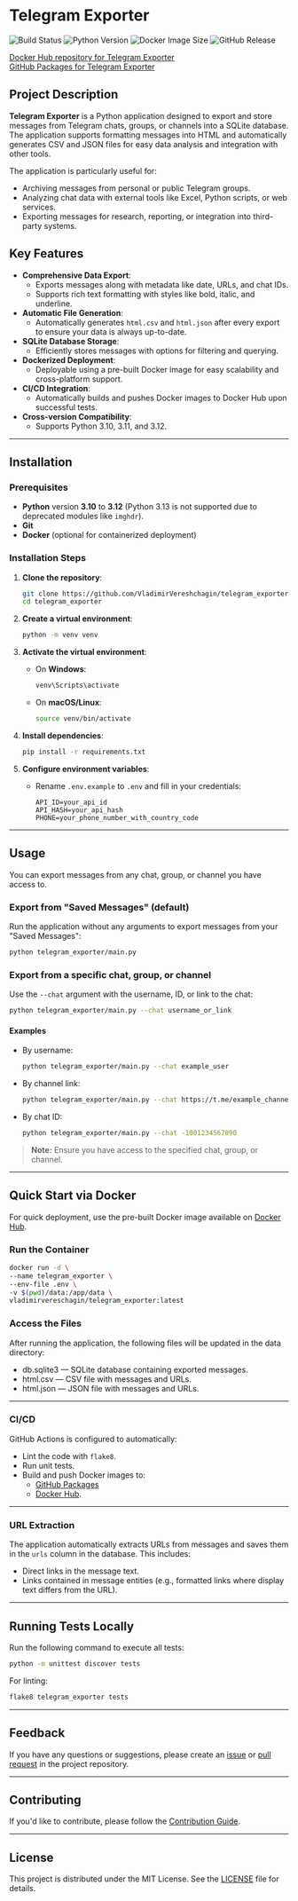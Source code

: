 # Telegram Exporter

![Build Status](https://github.com/VladimirVereshchagin/telegram_exporter/workflows/Python%20CI/CD/badge.svg)
![Python Version](https://img.shields.io/badge/python-3.10%20|%203.11%20|%203.12-blue)
![Docker Image Size](https://img.shields.io/docker/image-size/vladimirvereschagin/telegram_exporter/latest)
![GitHub Release](https://img.shields.io/github/v/release/VladimirVereshchagin/telegram_exporter)

[Docker Hub repository for Telegram Exporter](https://hub.docker.com/r/vladimirvereschagin/telegram_exporter)  
[GitHub Packages for Telegram Exporter](https://github.com/VladimirVereshchagin/telegram_exporter/packages)

## Project Description

**Telegram Exporter** is a Python application designed to export and store messages from Telegram chats, groups, or channels into a SQLite database. The application supports formatting messages into HTML and automatically generates CSV and JSON files for easy data analysis and integration with other tools.

The application is particularly useful for:

- Archiving messages from personal or public Telegram groups.
- Analyzing chat data with external tools like Excel, Python scripts, or web services.
- Exporting messages for research, reporting, or integration into third-party systems.

## Key Features

- **Comprehensive Data Export**:
  - Exports messages along with metadata like date, URLs, and chat IDs.
  - Supports rich text formatting with styles like bold, italic, and underline.
- **Automatic File Generation**:
  - Automatically generates `html.csv` and `html.json` after every export to ensure your data is always up-to-date.
- **SQLite Database Storage**:
  - Efficiently stores messages with options for filtering and querying.
- **Dockerized Deployment**:
  - Deployable using a pre-built Docker image for easy scalability and cross-platform support.
- **CI/CD Integration**:
  - Automatically builds and pushes Docker images to Docker Hub upon successful tests.
- **Cross-version Compatibility**:
  - Supports Python 3.10, 3.11, and 3.12.

---

## Installation

### Prerequisites

- **Python** version **3.10** to **3.12** (Python 3.13 is not supported due to deprecated modules like `imghdr`).
- **Git**
- **Docker** (optional for containerized deployment)

### Installation Steps

1. **Clone the repository**:

   ```bash
   git clone https://github.com/VladimirVereshchagin/telegram_exporter.git
   cd telegram_exporter
   ```

2. **Create a virtual environment**:

   ```bash
   python -m venv venv
   ```

3. **Activate the virtual environment**:

   - On **Windows**:

     ```bash
     venv\Scripts\activate
     ```

   - On **macOS/Linux**:

     ```bash
     source venv/bin/activate
     ```

4. **Install dependencies**:

   ```bash
   pip install -r requirements.txt
   ```

5. **Configure environment variables**:
   - Rename `.env.example` to `.env` and fill in your credentials:

     ```env
     API_ID=your_api_id
     API_HASH=your_api_hash
     PHONE=your_phone_number_with_country_code
     ```

---

## Usage

You can export messages from any chat, group, or channel you have access to.

### Export from "Saved Messages" (default)

Run the application without any arguments to export messages from your "Saved Messages":

```bash
python telegram_exporter/main.py
```

### Export from a specific chat, group, or channel

Use the `--chat` argument with the username, ID, or link to the chat:

```bash
python telegram_exporter/main.py --chat username_or_link
```

#### Examples

- By username:

  ```bash
  python telegram_exporter/main.py --chat example_user
  ```

- By channel link:

  ```bash
  python telegram_exporter/main.py --chat https://t.me/example_channel
  ```

- By chat ID:

  ```bash
  python telegram_exporter/main.py --chat -1001234567890
  ```

> **Note:** Ensure you have access to the specified chat, group, or channel.

---

## Quick Start via Docker

For quick deployment, use the pre-built Docker image available on [Docker Hub](https://hub.docker.com/r/vladimirvereschagin/telegram_exporter).

### Run the Container

  ```bash
  docker run -d \
  --name telegram_exporter \
  --env-file .env \
  -v $(pwd)/data:/app/data \
  vladimirvereschagin/telegram_exporter:latest
  ```

### Access the Files

After running the application, the following files will be updated in the data directory:

- db.sqlite3 — SQLite database containing exported messages.
- html.csv — CSV file with messages and URLs.
- html.json — JSON file with messages and URLs.

---

### CI/CD

GitHub Actions is configured to automatically:

- Lint the code with `flake8`.
- Run unit tests.
- Build and push Docker images to:
  - [GitHub Packages](https://github.com/VladimirVereshchagin/telegram_exporter/pkgs/container/telegram_exporter)
  - [Docker Hub](https://hub.docker.com/r/vladimirvereschagin/telegram_exporter).

---

### URL Extraction

The application automatically extracts URLs from messages and saves them in the `urls` column in the database. This includes:

- Direct links in the message text.
- Links contained in message entities (e.g., formatted links where display text differs from the URL).

---

## Running Tests Locally

Run the following command to execute all tests:

```bash
python -m unittest discover tests
```

For linting:

```bash
flake8 telegram_exporter tests
```

---

## Feedback

If you have any questions or suggestions, please create an [issue](https://github.com/VladimirVereshchagin/telegram_exporter/issues) or [pull request](https://github.com/VladimirVereshchagin/telegram_exporter/pulls) in the project repository.

---

## Contributing

If you'd like to contribute, please follow the [Contribution Guide](CONTRIBUTING.md).

---

## License

This project is distributed under the MIT License. See the [LICENSE](LICENSE) file for details.
